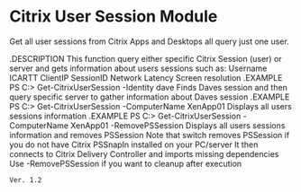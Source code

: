 # Citrix User Session Module
Get all user sessions from Citrix Apps and Desktops all query just one user.

.DESCRIPTION
    This function query either specific Citrix Session (user) or server and gets information about users sessions such as:
    Username
    ICARTT
    ClientIP
    SessionID
    Network Latency
    Screen resolution
.EXAMPLE
    PS C:\> Get-CitrixUserSession -Identity dave
    Finds Daves session and then query specific server to gather information about Daves session
.EXAMPLE
    PS C:\> Get-CitrixUserSession -ComputerName XenApp01
    Displays all users sessions information
.EXAMPLE
    PS C:\> Get-CitrixUserSession -ComputerName XenApp01 -RemovePSSession
    Displays all users sessions information and removes PSSession
    Note that switch removes PSSession if you do not have Citrix PSSnapIn installed on your PC/server
    It then connects to Citrix Delivery Controller and imports missing dependencies
    Use -RemovePSSession if you want to cleanup after execution 
    
    Ver. 1.2
